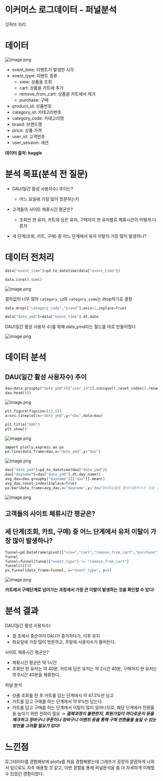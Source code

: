 # 이커머스 로그데이터 - 퍼널분석

깃허브 자리

# 데이터

![image.png](image.png)

- event_time: 이벤트가 발생한 시각
- event_type: 이벤트 종류
    - view: 상품을 조회
    - cart: 상품을 카트에 추가
    - remove_from_cart: 상품을 카트에서 제거
    - purchase: 구매
- product_id: 상품번호
- category_id: 카테고리번호
- category_code: 카테고리명
- brand: 브랜드명
- price: 상품 가격
- user_id: 고객번호
- user_session: 세션

**데이터 출처: kaggle**

# 분석 목표(분석 전 질문)

- DAU(일간 활성 사용자수) 추이는?
    - 어느 요일에 가장 많이 방문하는지
    
- 고객들의 사이트 체류시간 평균은?
    - 조회만 한 유저, 카트에 담은 유저, 구매까지 한 유저별로 체류시간이 어떻게 다른지
    
- 세 단계(조회, 카트, 구매) 중 어느 단계에서 유저 이탈이 가장 많이 발생하나?

# 데이터 전처리

```python
data["event_time"]=pd.to_datetime(data["event_time"])
```

```python
data.isna().sum()
```

![image.png](image%201.png)

결측값이 너무 많아 `category_id`와 `category_code`는 drop하기로 결정

```python
data.drop(["category_code","brand"],axis=1,inplace=True)
```

```python
data["date_ymd"]=data["event_time"].dt.date
```

DAU(일간 활성 사용자 수)를 위해 date_ymd라는 필드를 따로 만들어줬다

![image.png](image%202.png)

# 데이터 분석

## DAU(일간 활성 사용자수) 추이

```python
dau=data.groupby("date_ymd")[["user_id"]].nunique().reset_index().rename({"user_id":"dau"},axis=1)
dau.head(10)
```

![image.png](image%203.png)

```python
plt.figure(figsize=(12,5))
a=sns.lineplot(x="date_ymd",y="dau",data=dau)

plt.title("DAU")
plt.show()
```

![image.png](image%204.png)

```python
import plotly.express as px 
px.line(data_frame=dau,x="date_ymd",y="dau")
```

![image.png](image%205.png)

```python
dau["date_ymd"]=pd.to_datetime(dau["date_ymd"])
dau["dayname"]=dau["date_ymd"].dt.day_name()
avg_dau=dau.groupby("dayname")[["dau"]].mean()
avg_dau.reset_index(inplace=True)
px.bar(data_frame=avg_dau,x="dayname",y="dau")#화요일에 활성이용자수가 가장 높고, 주말이 가장 적다.
```

![image.png](image%206.png)

## 고객들의 사이트 체류시간 평균은?

## 세 단계(조회, 카트, 구매) 중 어느 단계에서 유저 이탈이 가장 많이 발생하나?

```python
funnel=pd.DataFrame(pivot[["view","cart","remove_from_cart","purchase"]].sum()).reset_index()
funnel
funnel=funnel[funnel["event_type"] != "remove_from_cart"]
funnel[0][3]
px.funnel(data_frame=funnel, x="event_type", y=0) 

```

![image.png](image%207.png)

**카트에서 구매단계로 넘어가는 과정에서 가장 큰 이탈이 발생하는 것을 확인할 수 있다!**

# 분석 결과

DAU(일간 활성 사용자수)

- 월 초에서 중순까지 DAU가 증가하다가, 이후 유지
- 화요일에 가장 많이 방문하고, 주말에 사용자수가 줄어든다.

사이트 체류시간 평균은?

- 체류시간 평균은 약 1시간
- 조회만 한 유저는 약 40분, 카트에 담은 유저는 약 2시간 40분, 구매까지 한 유저는 약 6시간 40분을 체류한다.

퍼널 분석

- 상품 조회를 한 후 카트를 담는 단계에서 약 47.3%만 남고
- 카트를 담고 구매를 하는 단계에서 약 9%만 남는다.
- 카트를 담고 구매를 하는 단계에서 이탈이 많이 일어나므로, 해당 단계에서 전환율을 높이기 위한 전략이 필요 → ***결제과정이 불편한지, 회원가입이 까다로운지 등을 체크하고 장바구니 쿠폰이나 장바구니 이벤트 등을 통해 구매 전환율을 높일 수 있는 방안을 고려할 필요가 있다!***

# 느낀점

로그데이터를 경험해보며 plotly를 처음 경험해봤는데 그래프가 굉장히 깔끔하게 나와서 앞으로도 자주 애용할 것 같고, 이번 경험을 통해 퍼널분석을 좀 더 자세하게 이해할 수 있었던 경험이었다.
